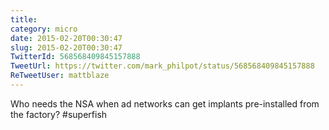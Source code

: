 ```yaml
---
title: 
category: micro
date: 2015-02-20T00:30:47
slug: 2015-02-20T00:30:47
TwitterId: 568568409845157888
TweetUrl: https://twitter.com/mark_philpot/status/568568409845157888
ReTweetUser: mattblaze
---
```


<i class="fa fa-retweet" aria-hidden="true"></i> Who needs the NSA when ad networks can get implants pre-installed from the factory? #superfish